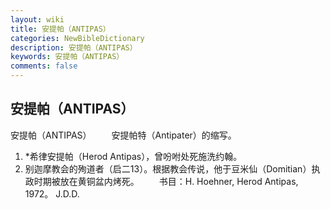 ```yaml
---
layout: wiki
title: 安提帕（ANTIPAS）
categories: NewBibleDictionary
description: 安提帕（ANTIPAS）
keywords: 安提帕（ANTIPAS）
comments: false
---
```


## 安提帕（ANTIPAS）



安提帕（ANTIPAS）
　　安提帕特（Antipater）的缩写。
1. *希律安提帕（Herod Antipas），曾吩咐处死施洗约翰。
2. 别迦摩教会的殉道者（启二13）。根据教会传说，他于豆米仙（Domitian）执政时期被放在黄铜盆内烤死。
　　书目：H. Hoehner, Herod Antipas, 1972。
J.D.D.



